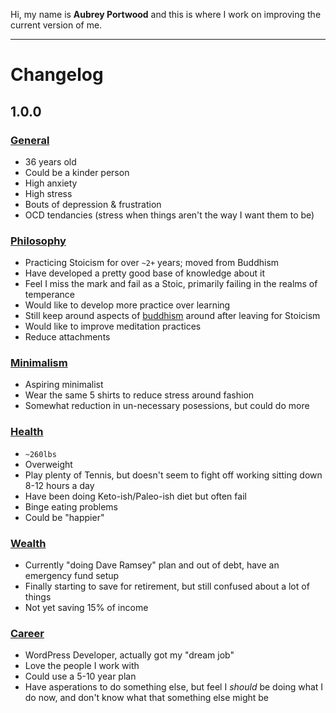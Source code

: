 Hi, my name is **Aubrey Portwood** and this is where I work on improving the current version of me.

__________________

# Changelog

## 1.0.0

### [General](/aubreypwd/aubreypwd/labels/general)

- 36 years old
- Could be a kinder person
- High anxiety
- High stress
- Bouts of depression & frustration
- OCD tendancies (stress when things aren't the way I want them to be)

### [Philosophy](/aubreypwd/aubreypwd/labels/philosophy)

- Practicing Stoicism for over `~2+` years; moved from Buddhism
- Have developed a pretty good base of knowledge about it
- Feel I miss the mark and fail as a Stoic, primarily failing in the realms of temperance
- Would like to develop more practice over learning
- Still keep around aspects of [buddhism](labels/buddhism) around after leaving for Stoicism
- Would like to improve meditation practices
- Reduce attachments

### [Minimalism](/aubreypwd/aubreypwd/labels/minimalism)

- Aspiring minimalist
- Wear the same 5 shirts to reduce stress around fashion
- Somewhat reduction in un-necessary posessions, but could do more

### [Health](/aubreypwd/aubreypwd/labels/health)

- `~260lbs`
- Overweight
- Play plenty of Tennis, but doesn't seem to fight off working sitting down 8-12 hours a day
- Have been doing Keto-ish/Paleo-ish diet but often fail
- Binge eating problems
- Could be "happier"

### [Wealth](/aubreypwd/aubreypwd/labels/money)

- Currently "doing Dave Ramsey" plan and out of debt, have an emergency fund setup
- Finally starting to save for retirement, but still confused about a lot of things
- Not yet saving 15% of income

### [Career](/aubreypwd/aubreypwd/labels/career)

- WordPress Developer, actually got my "dream job"
- Love the people I work with
- Could use a 5-10 year plan
- Have asperations to do something else, but feel I *should* be doing what I do now, and don't know what that something else might be
